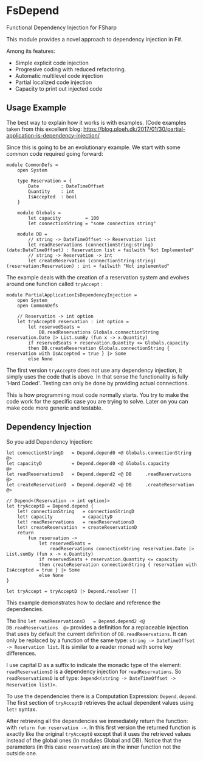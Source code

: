 # FsDepend
Functional Dependency Injection for FSharp

This module provides a novel approach to dependency injection in F#.

Among its features:
- Simple explicit code injection
- Progresive coding with reduced refactoring.
- Automatic multilevel code injection
- Partial localized code injection
- Capacity to print out injected code

## Usage Example
The best way to explain how it works is with examples. 
(Code examples taken from this excellent blog:
https://blog.ploeh.dk/2017/01/30/partial-application-is-dependency-injection/

Since this is going to be an evolutionary example. We start with  some common code required going forward:

    module CommonDefs =
        open System

        type Reservation = {
            Date        : DateTimeOffset
            Quantity    : int
            IsAccepted  : bool
        }

        module Globals =
            let capacity         = 100
            let connectionString = "some connection string"

        module DB =
            // string -> DateTimeOffset -> Reservation list
            let readReservations (connectionString:string) (date:DateTimeOffset) : Reservation list = failwith "Not Implemented"
            // string -> Reservation -> int
            let createReservation (connectionString:string) (reservation:Reservation) : int = failwith "Not implemented"

The example deals with the creation of a reservation system and evolves around one function called `tryAccept` :

    module PartialApplicationIsDependencyInjection =
        open System
        open CommonDefs

        // Reservation -> int option
        let tryAccept0 reservation : int option =
            let reservedSeats =
                DB.readReservations Globals.connectionString reservation.Date |> List.sumBy (fun x -> x.Quantity)
            if reservedSeats + reservation.Quantity <= Globals.capacity
            then DB.createReservation Globals.connectionString { reservation with IsAccepted = true } |> Some
            else None

The first version `tryAccept0` does not use any dependency injection, it simply uses the code that is above. In that sense the functionality is fully 'Hard Coded'. Testing can only be done by providing actual connections.

This is how programming most code normally starts. 
You try to make the code work for the specific case you are trying to solve.
Later on you can make code more generic and testable.

## Dependency Injection

So you add Dependency Injection:

    let connectionStringD   = Depend.depend0 <@ Globals.connectionString  @>
    let capacityD           = Depend.depend0 <@ Globals.capacity          @>
    let readReservationsD   = Depend.depend2 <@ DB     .readReservations  @>
    let createReservationD  = Depend.depend2 <@ DB     .createReservation @>

    // Depend<(Reservation -> int option)>
    let tryAcceptD = Depend.depend {
        let! connectionString   = connectionStringD
        let! capacity           = capacityD
        let! readReservations   = readReservationsD
        let! createReservation  = createReservationD
        return
            fun reservation ->
                let reservedSeats =
                    readReservations connectionString reservation.Date |> List.sumBy (fun x -> x.Quantity)
                if reservedSeats + reservation.Quantity <= capacity
                then createReservation connectionString { reservation with IsAccepted = true } |> Some
                else None
    }

    let tryAccept = tryAcceptD |> Depend.resolver []

This example demonstrates how to declare and reference the dependencies.

The line `let readReservationsD   = Depend.depend2 <@ DB.readReservations  @>` provides a definition for a replaceable 
injection that uses by default the current definition of `DB.readReservations`. It can only be replaced by a function of the same type: `string -> DateTimeOffset -> Reservation list`. It is similar to a reader monad with some key differences.

I use capital D as a suffix to indicate the monadic type of the element: `readReservationsD` is a dependency injection
for `readReservations`. So `readReservationsD` is of type: `Depend<(string -> DateTimeOffset -> Reservation list)>`.

To use the dependencies there is a Computation Expression: `Depend.depend`. The first section of `tryAcceptD` retrieves the actual dependent values using `let!` syntax. 

After retrieving all the dependencies we immediately return the function: with `return fun reservation ->`. In this first version the returned function is exactly like the original `tryAccept0` except that it uses the retrieved values instead of the global ones (in modules Global and DB). Notice that the parameters (in this case `reservation`) are in the inner function not the outside one.


